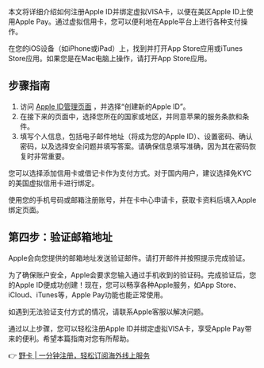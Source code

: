 本文将详细介绍如何注册Apple ID并绑定虚拟VISA卡，以便在美区Apple ID上使用Apple Pay。通过虚拟信用卡，您可以便利地在Apple平台上进行各种支付操作。

在您的iOS设备（如iPhone或iPad）上，找到并打开App Store应用或iTunes Store应用。如果您是在Mac电脑上操作，请打开App Store应用。

## 步骤指南

1. 访问 [Apple ID管理页面](https://appleid.apple.com/) ，并选择“创建新的Apple ID”。
2. 在接下来的页面中，选择您所在的国家或地区，并同意苹果的服务条款和条件。
3. 填写个人信息，包括电子邮件地址（将成为您的Apple ID）、设置密码、确认密码，以及选择安全问题并填写答案。请确保信息填写准确，因为其在密码恢复时非常重要。

您可以选择添加信用卡或借记卡作为支付方式。对于国内用户，建议选择免KYC的美国虚拟信用卡进行绑定。

使用您的手机号码或邮箱注册账号，并在卡中心申请卡，获取卡资料后填入Apple绑定页面。

## 第四步：验证邮箱地址

Apple会向您提供的邮箱地址发送验证邮件。请打开邮件并按照提示完成验证。

为了确保账户安全，Apple会要求您输入通过手机收到的验证码。完成验证后，您的Apple ID便成功创建！现在，您可以畅享各种Apple服务，如App Store、iCloud、iTunes等，Apple Pay功能也能正常使用。

如遇到无法验证支付方式的情况，请联系Apple客服以解决问题。

通过以上步骤，您可以轻松注册Apple ID并绑定虚拟VISA卡，享受Apple Pay带来的便利。希望本篇指南对您有所帮助。

👉 [野卡 | 一分钟注册，轻松订阅海外线上服务](https://bit.ly/bewildcard)